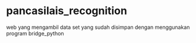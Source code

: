 # pancasilais_recognition
web yang mengambil data set yang sudah disimpan dengan menggunakan program bridge_python
